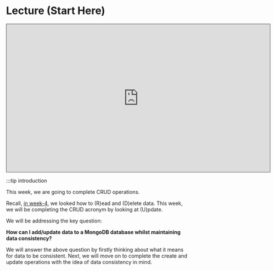 # Lecture (Start Here)

<iframe src="https://solent.cloud.panopto.eu/Panopto/Pages/Embed.aspx?id=d1bc8028-67b9-49ae-b7cc-add2013a6c82&autoplay=false&offerviewer=true&showtitle=true&showbrand=false&captions=true&interactivity=all" height="405" width="720" style="border: 1px solid #464646;" allowfullscreen allow="autoplay"></iframe>

:::tip introduction

This week, we are going to complete CRUD operations.

Recall, [in week-4](https://social-annotations-development.web.app/week-4), we looked how to (R)ead and (D)elete data. This week, we will be completing the CRUD acronym by looking at (U)pdate.

We will be addressing the key question:

**How can I add/update data to a MongoDB database whilst maintaining data consistency?**

We will answer the above question by firstly thinking about what it means for data to be consistent. Next, we will move on to complete the create and update operations with the idea of data consistency in mind.
